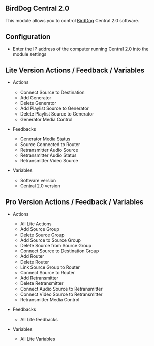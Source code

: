 ## BirdDog Central 2.0

This module allows you to control [BirdDog](https://birddog.tv/central-overview/) Central 2.0 software.

## Configuration

- Enter the IP address of the computer running Central 2.0 into the module settings

## Lite Version Actions / Feedback / Variables

- Actions

  - Connect Source to Destination
  - Add Generator
  - Delete Generator
  - Add Playlist Source to Generator
  - Delete Playlist Source to Generator
  - Generator Media Control

- Feedbacks

  - Generator Media Status
  - Source Connected to Router
  - Retransmitter Audio Source
  - Retransmitter Audio Status
  - Retransmitter Video Source

- Variables
  - Software version
  - Central 2.0 version

## Pro Version Actions / Feedback / Variables

- Actions

  - All Lite Actions
  - Add Source Group
  - Delete Source Group
  - Add Source to Source Group
  - Delete Source from Source Group
  - Connect Source to Destination Group
  - Add Router
  - Delete Router
  - Link Source Group to Router
  - Connect Source to Router
  - Add Retransmitter
  - Delete Retransmitter
  - Connect Audio Source to Retransmitter
  - Connect Video Source to Retransmitter
  - Retransmitter Media Control

- Feedbacks

  - All Lite feedbacks

- Variables
  - All Lite Variables
